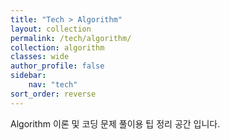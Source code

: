 ```yaml
---
title: "Tech > Algorithm"
layout: collection
permalink: /tech/algorithm/ 
collection: algorithm
classes: wide
author_profile: false
sidebar:
    nav: "tech"
sort_order: reverse
---
```

Algorithm 이론 및 코딩 문제 풀이용 팁 정리 공간 입니다.